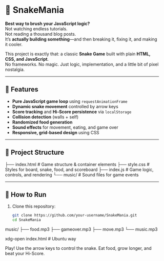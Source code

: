 # 🐍 SnakeMania

**Best way to brush your JavaScript logic?**  
Not watching endless tutorials.  
Not reading a thousand blog posts.  
It’s **actually building something**—and then breaking it, fixing it, and making it cooler.  

This project is exactly that: a classic **Snake Game** built with plain **HTML, CSS, and JavaScript**.  
No frameworks. No magic. Just logic, implementation, and a little bit of pixel nostalgia.

---

## 🎯 Features

- **Pure JavaScript game loop** using `requestAnimationFrame`
- **Dynamic snake movement** controlled by arrow keys
- **Score tracking** and **Hi-Score persistence** via `localStorage`
- **Collision detection** (walls + self)
- **Randomized food generation**
- **Sound effects** for movement, eating, and game over
- **Responsive, grid-based design** using CSS

---

## 📂 Project Structure

├── index.html # Game structure & container elements
├── style.css # Styles for board, snake, food, and scoreboard
├── index.js # Game logic, controls, and rendering
└── music/ # Sound files for game events


---

## 🚀 How to Run

1. Clone this repository:
   ```bash
   git clone https://github.com/your-username/SnakeMania.git
   cd SnakeMania

music/
├── food.mp3
├── gameover.mp3
├── move.mp3
└── music.mp3

xdg-open index.html    # Ubuntu way

Play!
Use the arrow keys to control the snake. Eat food, grow longer, and beat your Hi-Score.
